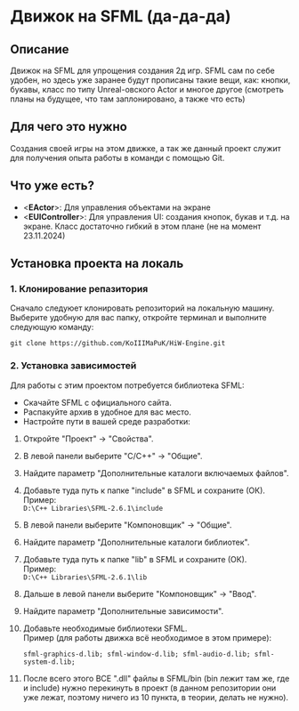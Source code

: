 # Движок на SFML (да-да-да)

## Описание

Движок на SFML для упрощения создания 2д игр. SFML сам по себе удобен, но здесь уже заранее будут прописаны такие вещи, как: кнопки, букавы, класс по типу Unreal-овского Actor и многое другое (смотреть планы на будущее, что там заплонировано, а также что есть)

## Для чего это нужно

Создания своей игры на этом движке, а так же данный проект служит для получения опыта работы в команди с помощью Git.

## Что уже есть?

- <**EActor**>: Для управления объектами на экране
- <**EUIController**>: Для управления UI: создания кнопок, букав и т.д. на экране. Класс достаточно гибкий в этом плане (не на момент 23.11.2024)

## Установка проекта на локаль

### 1. Клонирование репазитория

Сначало следуюет клонировать репозиторий на локальную машину. Выберите удобную для вас папку, откройте терминал и выполните следующую команду:
```
git clone https://github.com/KoIIIMaPuK/HiW-Engine.git
```

### 2. Установка зависимостей  
Для работы с этим проектом потребуется библиотека SFML:
- Скачайте SFML с официального сайта.
- Распакуйте архив в удобное для вас место.
- Настройте пути в вашей среде разработки:

1. Откройте "Проект" -> "Свойства".
2. В левой панели выберите "C/C++" -> "Общие".
3. Найдите параметр "Дополнительные каталоги включаемых файлов".
4. Добавьте туда путь к папке "include" в SFML и сохраните (ОК).  
   Пример:  
   `D:\C++ Libraries\SFML-2.6.1\include`

5. В левой панели выберите "Компоновщик" -> "Общие".
6. Найдите параметр "Дополнительные каталоги библиотек".
7. Добавьте туда путь к папке "lib" в SFML и сохраните (ОК).  
   Пример:  
   `D:\C++ Libraries\SFML-2.6.1\lib`

8. Дальше в левой панели выберите "Компоновщик" -> "Ввод".
9. Найдите параметр "Дополнительные зависимости".
10. Добавьте необходимые библиотеки SFML.  
    Пример (для работы движка всё необходимое в этом примере):
    ```
    sfml-graphics-d.lib; sfml-window-d.lib; sfml-audio-d.lib; sfml-system-d.lib;
    ```

11. После всего этого ВСЕ ".dll" файлы в SFML/bin (bin лежит там же, где и include) нужно перекинуть в проект (в данном репозитории они уже лежат, поэтому ничего из 10 пункта, в теории, делать не нужно).
